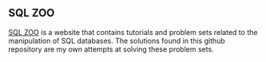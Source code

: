 ## SQL ZOO

[SQL ZOO](https://sqlzoo.net/wiki/SQL_Tutorial) is a website that contains tutorials and problem sets related to the manipulation of SQL databases. The solutions found in this github repository are my own attempts at solving these problem sets. 

